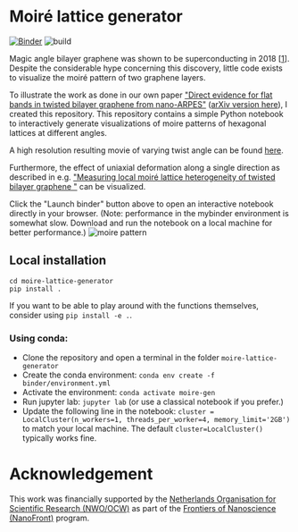 # Moiré lattice generator
[![Binder](https://mybinder.org/badge_logo.svg)](https://mybinder.org/v2/gh/TAdeJong/moire-lattice-generator/master?urlpath=lab/tree/moire-plane-wave-animation-interactive.ipynb)
![build](https://github.com/TAdeJong/moire-lattice-generator/workflows/build/badge.svg)

Magic angle bilayer graphene was shown to be superconducting in 2018 [[1](https://doi.org/10.1038/nature26160)]. 
Despite the considerable hype concerning this discovery, little code exists to visualize the moiré pattern of two graphene layers.

To illustrate the work as done in our own paper ["Direct evidence for flat bands in twisted bilayer graphene from nano-ARPES"](https://www.nature.com/articles/s41567-020-01041-x) ([arXiv version here](https://arxiv.org/abs/2002.02289)), I created this repository.
This repository contains a simple Python notebook to interactively generate visualizations of moire patterns of hexagonal lattices at different angles.

A high resolution resulting movie of varying twist angle can be found [here](https://www.youtube.com/watch?v=c4n1pMsDNaU).

Furthermore, the effect of uniaxial deformation along a single direction as described in e.g. ["Measuring local moiré lattice heterogeneity of twisted bilayer graphene
"](https://doi.org/10.1103/PhysRevResearch.3.013153) can be visualized.

Click the "Launch binder" button above to open an interactive notebook directly in your browser. (Note: performance in the mybinder environment is somewhat slow. Download and run the notebook on a local machine for better performance.)
![moire pattern](https://repository-images.githubusercontent.com/292806144/bd108280-7081-11eb-8e03-2018853e1909)

## Local installation 

```git clone https://github.com/TAdeJong/moire-lattice-generator.git
cd moire-lattice-generator
pip install .
```

If you want to be able to play around with the functions themselves, consider using `pip install -e .`.

### Using conda:

- Clone the repository and open a terminal in the folder `moire-lattice-generator`
- Create the conda environment: `conda env create -f binder/environment.yml`
- Activate the environment: `conda activate moire-gen`
- Run jupyter lab: `jupyter lab` (or use a classical notebook if you prefer.)
- Update the following line in the notebook: `cluster = LocalCluster(n_workers=1, threads_per_worker=4, memory_limit='2GB')` to match your local machine. The default `cluster=LocalCluster()` typically works fine.

# Acknowledgement

This work was financially supported by the [Netherlands Organisation for Scientific Research (NWO/OCW)](https://www.nwo.nl/en/science-enw) as part of the [Frontiers of Nanoscience (NanoFront)](https://www.universiteitleiden.nl/en/research/research-projects/science/frontiers-of-nanoscience-nanofront) program.
